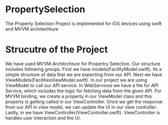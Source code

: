 # PropertySelection
The Property Selection Project is implemented for iOS devices using swift and MVVM architechture

# Strucutre of the Project
We have used MVVM Architrchture for Propertry Selection. Our structure includes following groups. First we have models(FacilityModel.swift). Its a simple structure of data that we are expecting from our API. 
Next we have ViewModels(FacilitiesViewModel.swift). In our project we are using ViewModel to call our API service. In WebServices we have a file for API Service, which includes the logic for fetching data from the given API. 
For MVVM binding, we create a property in our ViewModel class and this property is getting called in our ViewController. Once we get the response from our API in view model, we can update the UI in our view controller. 
Lastly, in we have ViewController(ViewController.swift). ViewController is handles user interaction and the UI. 
